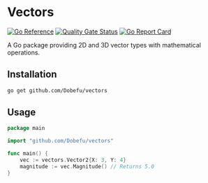 # Vectors

[![Go Reference](https://pkg.go.dev/badge/github.com/Dobefu/vectors.svg)](https://pkg.go.dev/github.com/Dobefu/vectors)
[![Quality Gate Status](https://sonarcloud.io/api/project_badges/measure?project=Dobefu_vectors&metric=alert_status)](https://sonarcloud.io/summary/new_code?id=Dobefu_vectors)
[![Go Report Card](https://goreportcard.com/badge/github.com/Dobefu/vectors)](https://goreportcard.com/report/github.com/Dobefu/vectors)

A Go package providing 2D and 3D vector types with mathematical operations.

## Installation

```bash
go get github.com/Dobefu/vectors
```

## Usage

```go
package main

import "github.com/Dobefu/vectors"

func main() {
    vec := vectors.Vector2{X: 3, Y: 4}
    magnitude := vec.Magnitude() // Returns 5.0
}
```
